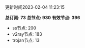 更新时间2023-02-04 11:23:15

**总订阅: 73**
**总节点: 930**
**有效节点: 396**
- ss节点: 200
- v2ray节点: 183
- trojan节点: 13
